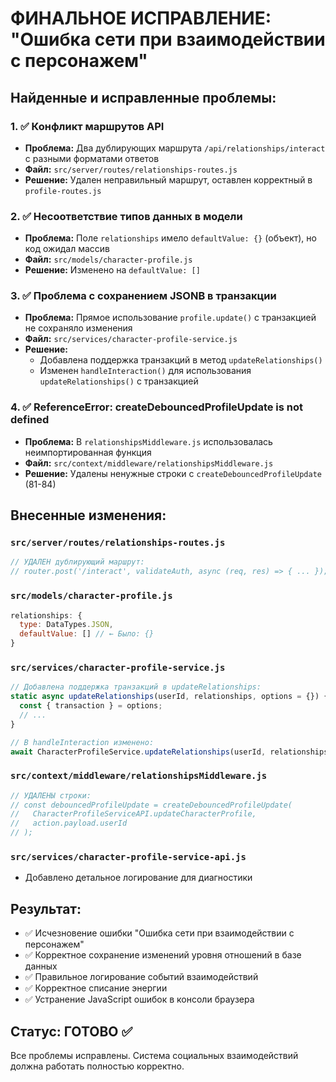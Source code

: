 # ФИНАЛЬНОЕ ИСПРАВЛЕНИЕ: "Ошибка сети при взаимодействии с персонажем"

## Найденные и исправленные проблемы:

### 1. ✅ Конфликт маршрутов API
- **Проблема:** Два дублирующих маршрута `/api/relationships/interact` с разными форматами ответов
- **Файл:** `src/server/routes/relationships-routes.js`
- **Решение:** Удален неправильный маршрут, оставлен корректный в `profile-routes.js`

### 2. ✅ Несоответствие типов данных в модели
- **Проблема:** Поле `relationships` имело `defaultValue: {}` (объект), но код ожидал массив
- **Файл:** `src/models/character-profile.js`
- **Решение:** Изменено на `defaultValue: []`

### 3. ✅ Проблема с сохранением JSONB в транзакции
- **Проблема:** Прямое использование `profile.update()` с транзакцией не сохраняло изменения
- **Файл:** `src/services/character-profile-service.js`
- **Решение:** 
  - Добавлена поддержка транзакций в метод `updateRelationships()`
  - Изменен `handleInteraction()` для использования `updateRelationships()` с транзакцией

### 4. ✅ ReferenceError: createDebouncedProfileUpdate is not defined
- **Проблема:** В `relationshipsMiddleware.js` использовалась неимпортированная функция
- **Файл:** `src/context/middleware/relationshipsMiddleware.js`
- **Решение:** Удалены ненужные строки с `createDebouncedProfileUpdate` (81-84)

## Внесенные изменения:

### `src/server/routes/relationships-routes.js`
```javascript
// УДАЛЕН дублирующий маршрут:
// router.post('/interact', validateAuth, async (req, res) => { ... });
```

### `src/models/character-profile.js`
```javascript
relationships: {
  type: DataTypes.JSON,
  defaultValue: [] // ← Было: {}
}
```

### `src/services/character-profile-service.js`
```javascript
// Добавлена поддержка транзакций в updateRelationships:
static async updateRelationships(userId, relationships, options = {}) {
  const { transaction } = options;
  // ...
}

// В handleInteraction изменено:
await CharacterProfileService.updateRelationships(userId, relationships_final, { transaction });
```

### `src/context/middleware/relationshipsMiddleware.js`
```javascript
// УДАЛЕНЫ строки:
// const debouncedProfileUpdate = createDebouncedProfileUpdate(
//   CharacterProfileServiceAPI.updateCharacterProfile,
//   action.payload.userId
// );
```

### `src/services/character-profile-service-api.js`
- Добавлено детальное логирование для диагностики

## Результат:
- ✅ Исчезновение ошибки "Ошибка сети при взаимодействии с персонажем"
- ✅ Корректное сохранение изменений уровня отношений в базе данных
- ✅ Правильное логирование событий взаимодействий
- ✅ Корректное списание энергии
- ✅ Устранение JavaScript ошибок в консоли браузера

## Статус: ГОТОВО ✅
Все проблемы исправлены. Система социальных взаимодействий должна работать полностью корректно.